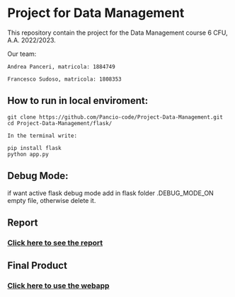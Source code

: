 # Project for Data Management

This repository contain the project for the Data Management course 6 CFU, A.A. 2022/2023.

Our team:
```
Andrea Panceri, matricola: 1884749

Francesco Sudoso, matricola: 1808353
```

## How to run in local enviroment:

```
git clone https://github.com/Pancio-code/Project-Data-Management.git
cd Project-Data-Management/flask/

In the terminal write:

pip install flask
python app.py
```

## Debug Mode:

if want active flask debug mode add in flask folder .DEBUG_MODE_ON empty file, otherwise delete it.

## Report

### [Click here to see the report](https://drive.google.com/file/d/1iMp9yERiNgKdTXjQED4f3yBOYOjN4mNH/view?usp=drive_link)

## Final Product

### [Click here to use the webapp](https://transaction-checker-sie6.onrender.com/)

